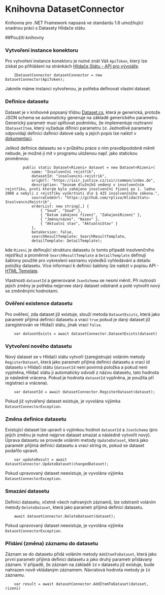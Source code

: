 # Knihovna DatasetConnector

Knihovna pro .NET Framework napsaná ve standardu 1.6 umožňující snadnou práci s Datasety Hlídače státu.

##Použití knihovny

### Vytvoření instance konektoru

Pro vytvoření instance konektoru je nutné znát Váš `ApiToken`, který lze získat po příhlášení na stránkách [Hlídače Státu - API pro vývojáře](https://www.hlidacstatu.cz/api/v1/Index). 

```
    IDatasetConnector datasetConnector = new DatasetConnector(ApiToken);
```

Jakmile máme instanci vytvořenou, je potřeba definovat vlastní dataset.

### Definice datasetu

Dataset je v knihovně popsaný třídou [Dataset.cs](DatasetConnector/Dataset.cs), která je generická, protože JSON schema se automaticky generuje na základě generického parametru. Generický parametr musí splňovat podmínku, že implementuje rozhranní `IDatasetItem`, který vyžaduje difinici parametru `Id`. Jednotlivé parametry odpovídají definici dafinici datové sady a jejich popis lze nalézt v [dokumentaci](https://hlidacstatu.docs.apiary.io/#reference/datasety-rozsirene-datove-sady-hlidace-statu/datasety).

Jelikož definice datasetu se v průběhu práce s ním pravděpodobně měnit nebude, je možné ji mít v programu uloženou např. jako statickou proměnnou 

```
		public static Dataset<Rizeni> dataset = new Dataset<Rizeni>(
			name: "Insolvenční rejstřík",
			datasetId: "insolvencni-rejstrik",
			origUrl: "https://isir.justice.cz/isir/common/index.do",
			description: "Seznam dlužníků vedený v insolvenčním rejstříku, proti kterým bylo zahájeno insolvenční řízení po 1. lednu 2008 a nebyli z rejstříku vyškrtnuti dle § 425 insolvenčního zákona.",
			sourceCodeUrl: "https://github.com/rpliva/HlidacStatu-InsolvencniRejstrik",
			orderList: new string[,] { 
				{ "Soud", "Soud" }, 
				{ "Datum zahájení řízení", "ZahajeniRizeni" }, 
				{ "Jméno/název", "Nazev" }, 
				{ "Aktualní stav", "AktualniStav" }
			},
			betaVersion: false,
			searchResultTemplate: SearchResultTemplate,
			detailTemplate: DetailTemplate);
```

kde `Rizeni` je definující strukturu datasetu (v tomto případě insolvenčního rejstříku) a proměnné `SearchResultTemplate` a `DetailTemplate` definují šablony použité pro vykreslení seznamu výsledků vyhledávání a detailu položky datasetu. Více informací k definici šablony lze nalézt v popisu API - [HTML Template](https://hlidacstatu.docs.apiary.io/#reference/html-teplate-syntaxe,-funkce).

Vlastnosti `datasetId` a generované `JsonSchema` se nesmí měnit. Při nutnosti jejich změny je potřeba nejprvee starý dataset odstranit a poté vytvořit nový se změněnými hodnotami.

### Ověření existence datasetu

Pro ověření, zda dataset již existuje, slouží metoda `DatasetExists`, která jako parametr přijímá definici datasetu a vrací `true` pokud je daný dataset již zaregistrován ve Hlídači státu, jinak vrací `false`.

```
    var datasetExists = await datasetConnector.DatasetExists(dataset)
```

### Vytvoření nového datasetu

Nový dataset se v Hlídači státu vytvoří (zaregistruje) voláním metody `RegisterDataset`, která jako parametr přijímá definici datasetu a vrací id datasetu v Hlídači státu (`datasetId` není povinná položka a pokud není vyplněna, Hlídač státu ji automaticky odvodí z názvu datasetu, tato hodnota je následně vrácena. Pokud je hodnota `datasetId` vyplněna, je použita při registraci a vrácena).

```
    var datasetId = await datasetConnector.RegisterDataset(dataset);
```

Pokud již vytvářený dataset existuje, je vyvolána výjimka `DatasetConnectorException`.

### Změna definice datasetu

Existující dataset lze upravit s vyjímkou hodnot `datasetId` a `JsonSchema` (pro jeijch změnu je nutné nejprve dataset smazat a následně vytvořit nový). Úprava datasetu se provede voláním metody `UpdateDataset`, která jako parametr přijímá definici datasetu a vrací string `Ok`, pokud se dataset podařilo upravit.

```
    var updateResult = await datasetConnector.UpdateDataset(changedDataset);
```

Pokud upravovaný dataset neexistuje, je vyvolána výjimka `DatasetConnectorException`.

### Smazání datasetu

Definici datasetu, včetně všech nahraných záznamů, lze odstranit voláním metody `DeleteDataset`, která jako parametr přijímá definici datasetu.

```
    await datasetConnector.DeleteDataset(dataset);
```

Pokud upravovaný dataset neexistuje, je vyvolána výjimka `DatasetConnectorException`.

### Přidání (změna) záznamu do datasetu

Záznam se do datasetu přidá voláním metody `AddItemToDataset`, která jako první parametr přijímá definici datasetu a jako druhý parametr přidávaný záznam. V případě, že záznam na základě `Id` v datasetu již existuje, bude nahrazen nově vkládaným záznamem. Návratová hodnota metody je `Id` záznamu.

```
    var result = await datasetConnector.AddItemToDataset(dataset, rizeni)
```
